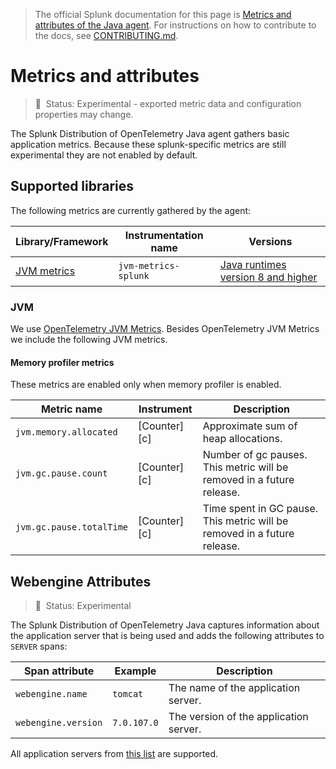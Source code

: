 > The official Splunk documentation for this page is [Metrics and attributes of the Java agent](https://quickdraw.splunk.com/redirect/?product=Observability&version=current&location=java.gdi.metrics). For instructions on how to contribute to the docs, see [CONTRIBUTING.md](../CONTRIBUTING.md#documentation).

# Metrics and attributes

> :construction: &nbsp;Status: Experimental - exported metric data and
> configuration properties may change.

The Splunk Distribution of OpenTelemetry Java agent gathers basic application metrics.
Because these splunk-specific metrics are still experimental they are not enabled by default.

## Supported libraries

The following metrics are currently gathered by the agent:

| Library/Framework                                                    | Instrumentation name   | Versions |
| -------------------------------------------------------------------- |------------------------| -------- |
| [JVM metrics](#jvm)                                                  | `jvm-metrics-splunk`   | [Java runtimes version 8 and higher](../README.md#requirements)

### JVM

We use [OpenTelemetry JVM Metrics](https://opentelemetry.io/docs/specs/semconv/runtime/jvm-metrics/).
Besides OpenTelemetry JVM Metrics we include the following JVM metrics.

#### Memory profiler metrics

These metrics are enabled only when memory profiler is enabled.

| Metric name              | Instrument   | Description                                                              |
|--------------------------|--------------|--------------------------------------------------------------------------|
| `jvm.memory.allocated`   | [Counter][c] | Approximate sum of heap allocations.                                     |
| `jvm.gc.pause.count`     | [Counter][c] | Number of gc pauses. This metric will be removed in a future release.    |
| `jvm.gc.pause.totalTime` | [Counter][c] | Time spent in GC pause. This metric will be removed in a future release. |

## Webengine Attributes

> :construction: &nbsp;Status: Experimental

The Splunk Distribution of OpenTelemetry Java captures information about the application server that is being used and
adds the following attributes to `SERVER` spans:

| Span attribute       | Example     | Description |
| -------------------- | ----------- | ----------- |
| `webengine.name`    | `tomcat`    | The name of the application server.
| `webengine.version` | `7.0.107.0` | The version of the application server.

All application servers
from [this list](https://github.com/open-telemetry/opentelemetry-java-instrumentation/blob/main/docs/supported-libraries.md#user-content-application-servers)
are supported.
